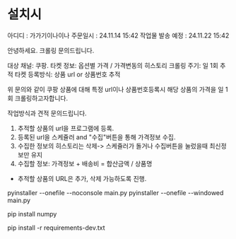 # 설치시

아디디 : 가가기이나이나
주문일시 : 24.11.14 15:42
작업물 발송 예정 : 24.11.22 15:42

안녕하세요.
크롤링 문의드립니다.

대상 채널: 쿠팡.
타켓 정보: 옵션별 가격 / 가격변동의 히스토리
크롤링 주기: 일 1회 추적
타켓 등록방식: 상품 url or 상품번호 추적

위 문의와 같이 쿠팡 상품에 대해 특정 url이나 상품번호등록시 해당 상품의 가격을 일 1회 크롤링하고자합니다.

작업방식과 견적 문의드립니다.


1. 추적할 상품의 url을 프로그램에 등록.
2. 등록된 url을 스케쥴러 and "수집"버튼을 통해 가격정보 수집.
3. 수집한 정보의 히스토리는 삭제-> 스케쥴러가 돌거나 수집버튼을 눌렀을때 최신정보만 유지
4. 수집할 정보: 가격정보 + 배송비 = 합산금액 / 상품명

* 추적할 상품의 URL은 추가, 삭제 가능하도록 진행.



pyinstaller --onefile --noconsole main.py
pyinstaller --onefile --windowed main.py

pip install numpy

pip install -r requirements-dev.txt

